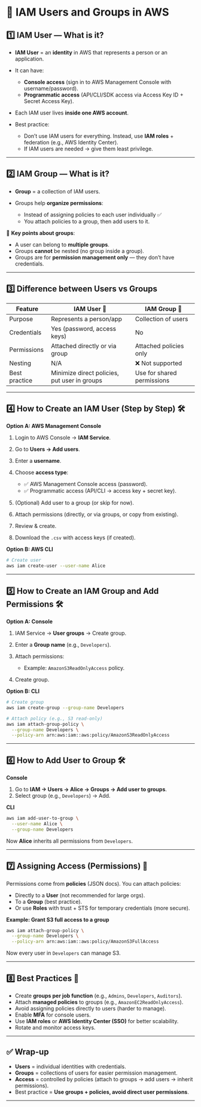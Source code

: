 

# 👥 IAM Users and Groups in AWS

## 1️⃣ IAM User — What is it?

* **IAM User** = an **identity** in AWS that represents a person or an application.
* It can have:

  * **Console access** (sign in to AWS Management Console with username/password).
  * **Programmatic access** (API/CLI/SDK access via Access Key ID + Secret Access Key).
* Each IAM user lives **inside one AWS account**.
* Best practice:

  * Don’t use IAM users for everything. Instead, use **IAM roles** + federation (e.g., AWS Identity Center).
  * If IAM users are needed → give them least privilege.

---

## 2️⃣ IAM Group — What is it?

* **Group** = a collection of IAM users.
* Groups help **organize permissions**:

  * Instead of assigning policies to each user individually ✅
  * You attach policies to a group, then add users to it.

📌 **Key points about groups**:

* A user can belong to **multiple groups**.
* Groups **cannot** be nested (no group inside a group).
* Groups are for **permission management only** — they don’t have credentials.

---

## 3️⃣ Difference between Users vs Groups

| Feature       | IAM User 👤                                  | IAM Group 👥               |
| ------------- | -------------------------------------------- | -------------------------- |
| Purpose       | Represents a person/app                      | Collection of users        |
| Credentials   | Yes (password, access keys)                  | No                         |
| Permissions   | Attached directly or via group               | Attached policies only     |
| Nesting       | N/A                                          | ❌ Not supported            |
| Best practice | Minimize direct policies, put user in groups | Use for shared permissions |

---

## 4️⃣ How to Create an IAM User (Step by Step) 🛠️

**Option A: AWS Management Console**

1. Login to AWS Console → **IAM Service**.
2. Go to **Users → Add users**.
3. Enter a **username**.
4. Choose **access type**:

   * ✅ AWS Management Console access (password).
   * ✅ Programmatic access (API/CLI → access key + secret key).
5. (Optional) Add user to a group (or skip for now).
6. Attach permissions (directly, or via groups, or copy from existing).
7. Review & create.
8. Download the `.csv` with access keys (if created).

**Option B: AWS CLI**

```bash
# Create user
aws iam create-user --user-name Alice
```

---

## 5️⃣ How to Create an IAM Group and Add Permissions 🛠️

**Option A: Console**

1. IAM Service → **User groups** → Create group.
2. Enter a **Group name** (e.g., `Developers`).
3. Attach permissions:

   * Example: `AmazonS3ReadOnlyAccess` policy.
4. Create group.

**Option B: CLI**

```bash
# Create group
aws iam create-group --group-name Developers

# Attach policy (e.g., S3 read-only)
aws iam attach-group-policy \
  --group-name Developers \
  --policy-arn arn:aws:iam::aws:policy/AmazonS3ReadOnlyAccess
```

---

## 6️⃣ How to Add User to Group 🛠️

**Console**

1. Go to **IAM → Users → Alice → Groups → Add user to groups**.
2. Select group (e.g., `Developers`) → Add.

**CLI**

```bash
aws iam add-user-to-group \
  --user-name Alice \
  --group-name Developers
```

Now **Alice** inherits all permissions from `Developers`.

---

## 7️⃣ Assigning Access (Permissions) 🔑

Permissions come from **policies** (JSON docs).
You can attach policies:

* Directly to a **User** (not recommended for large orgs).
* To a **Group** (best practice).
* Or use **Roles** with trust + STS for temporary credentials (more secure).

**Example: Grant S3 full access to a group**

```bash
aws iam attach-group-policy \
  --group-name Developers \
  --policy-arn arn:aws:iam::aws:policy/AmazonS3FullAccess
```

Now every user in `Developers` can manage S3.

---

## 8️⃣ Best Practices 🧭

* Create **groups per job function** (e.g., `Admins`, `Developers`, `Auditors`).
* Attach **managed policies** to groups (e.g., `AmazonEC2ReadOnlyAccess`).
* Avoid assigning policies directly to users (harder to manage).
* Enable **MFA** for console users.
* Use **IAM roles** or **AWS Identity Center (SSO)** for better scalability.
* Rotate and monitor access keys.

---

## ✅ Wrap-up

* **Users** = individual identities with credentials.
* **Groups** = collections of users for easier permission management.
* **Access** = controlled by policies (attach to groups → add users → inherit permissions).
* Best practice = **Use groups + policies, avoid direct user permissions**.

---